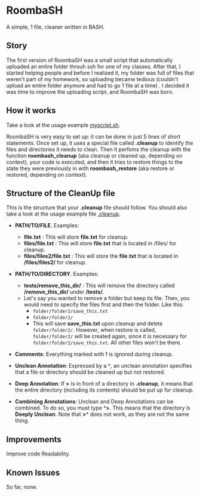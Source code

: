 # RoombaSH

A simple, 1 file, cleaner written in BASH.

## Story

The first version of RoombaSH was a small script that automatically uploaded an entire folder throuh ssh for one of my classes. After that, I started helping people and before I realized it, my folder was full of files that weren't part of my homework, so uploading became tedious (couldn't upload an entire folder anymore and had to go 1 file at a time) . I decided it was time to improve the uploading script, and RoombaSH was born.

## How it works

Take a look at the usage example [myscript.sh](https://github.com/M-T3K/RoombaSH/blob/master/myscript.sh).

RoombaSH is very easy to set up: it can be done in just 5 lines of short statements. Once set up, it uses a special file called **.cleanup** to identify the files and directories it needs to clean.
Then it perfoms the cleanup with the function **roombash_cleanup** (aka cleanup or cleaned up, depending on context), your code is executed, and then it tries to restore things to the state they were previously in with **roombash_restore** (aka restore or restored, depending on context).

## Structure of the CleanUp file

This is the structure that your **.cleanup** file should follow. You should also take a look at the usage example file [.cleanup](https://github.com/M-T3K/RoombaSH/blob/master/.cleanup).

- **PATH/TO/FILE**. Examples:
    - **file.txt** : This will store **file.txt** for cleanup.
    - **files/file.txt** : This will store **file.txt** that is located in /files/ for cleanup.
    - **files/files2/file.txt** : This will store the **file.txt** that is located in **/files/files2/** for cleanup.

- **PATH/TO/DIRECTORY**. Examples:
    - **tests/remove_this_dir/** : This will remove the directory called **/remove_this_dir/** under **/tests/**.
    - Let's say you wanted to remove a folder but keep its file. Then, you would need to specify the files first and then the folder. Like this:
        - `folder/folder2/save_this.txt`
        - `folder/folder2/`
        - This will save **save_this.txt** upon cleanup and delete `folder/folder2/`. However, when restore is called, `folder/folder2/` will be created again, since it is necessary for `folder/folder2/save_this.txt`. All other files won't be there.
- **Comments**: Everything marked with **!** is ignored during cleanup.
- **Unclean Annotation**: Expressed by a **^**, an unclean annotation specifies that a file or directory should be cleaned up but not restored.
- **Deep Annotation**: If **>** is in front of a directory in **.cleanup**, it means that the entire directory (including its contents) should be put up for cleanup.
- **Combining Annotations**: Unclean and Deep Annotations can be combined. To do so, you must type **^>**. This means that the directory is **Deeply Unclean**. Note that **>^** does not work, as they are not the same thing. 

## Improvements

Improve code Readability.

## Known Issues

So far, none.
